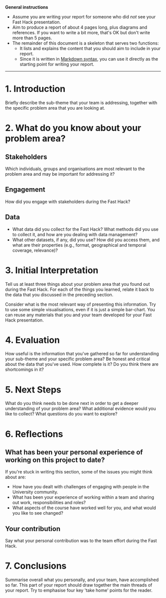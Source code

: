**General instructions** 

* Assume you are writing your report for someone who did *not* see your Fast Hack presentation.
* Aim to produce a report of about 4 pages long, plus diagrams and references. If you want to write a bit more, that's OK but don't write more than 5 pages.
* The remainder of this document is a skeleton that serves two functions:
   * It lists and explains the content that you should aim to include in your report.
   * Since it is written in [Markdown syntax](https://daringfireball.net/projects/markdown/syntax), you can use it directly as the starting point for writing your report.

 ---

# 1. Introduction

Briefly describe the sub-theme that your team is addressing, together with the specific problem area that you are looking at. 


# 2. What do you know about your problem area?

## Stakeholders

Which individuals, groups and organisations are most relevant to the problem area and may be important for addressing it?

## Engagement

How did you engage with stakeholders during the Fast Hack? 

## Data

* What data did you collect for the Fast Hack? What methods did you use to collect it, and how are you dealing with data management?
* What other datasets, if any, did you use? How did you access them, and what are their properties (e.g., format, geographical and temporal coverage, relevance)?


# 3. Initial Interpretation

Tell us at least three things about your problem area that you found out during the Fast Hack. For each of the things you learned, relate it back to the data that you discussed in the preceding section. 

Consider what is the most relevant way of presenting this information. Try to use some simple visualisations, even if it is just a simple bar-chart. You can reuse any materials that you and your team developed for your Fast Hack presentation.


# 4. Evaluation 

How useful is the information that you've gathered so far for understanding your sub-theme and your specific problem area? Be honest and critical about the data that you've used. How complete is it? Do you think there are shortcomings in it? 

# 5. Next Steps

What do you think needs to be done next in order to get a deeper understanding of your problem area? What additional evidence would you like to collect? What questions do you want to explore?


# 6. Reflections

## What has been your personal experience of working on this project to date? 

If you're stuck in writing this section, some of the issues you might think about are:

* How have you dealt with challenges of engaging with people in the University community. 
* What has been your experience of working within a team and sharing out work, responsibilities and roles? 
* What aspects of the course have worked well for you, and what would you like to see changed?

## Your contribution

Say what your personal contribution was to the team effort during the Fast Hack.

# 7. Conclusions

Summarise overall what you personally, and your team, have accomplished so far. 
This part of your report should draw together the main threads of your report. Try to emphasise four key 'take home' points for the reader.






